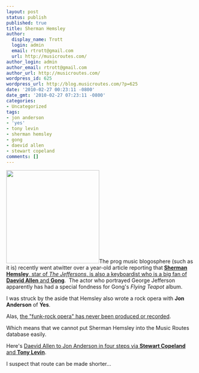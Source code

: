 ```yaml
---
layout: post
status: publish
published: true
title: Sherman Hemsley
author:
  display_name: Trott
  login: admin
  email: rtrott@gmail.com
  url: http://musicroutes.com/
author_login: admin
author_email: rtrott@gmail.com
author_url: http://musicroutes.com/
wordpress_id: 625
wordpress_url: http://blog.musicroutes.com/?p=625
date: '2010-02-27 00:23:11 -0800'
date_gmt: '2010-02-27 07:23:11 -0800'
categories:
- Uncategorized
tags:
- jon anderson
- 'yes'
- tony levin
- sherman hemsley
- gong
- daevid allen
- stewart copeland
comments: []
---
```

<p><a href="http://blog.musicroutes.com/wp-content/uploads/2010/02/george_jefferson1.jpg"><img class="alignright size-full wp-image-627" src="http://blog.musicroutes.com/wp-content/uploads/2010/02/george_jefferson1.jpg" alt="" width="248" height="249" /></a>The prog music blogosphere (such as it is) recently went atwitter over a year-old article reporting that<strong> </strong><a href="http://www.magnetmagazine.com/2009/03/05/george-jefferson-worlds-biggest-gong-fan/" target="_blank"><strong>Sherman Hemsley</strong>, star of <em>The Jeffersons</em>, is also a keyboardist who is a big fan of <strong>Daevid Allen</strong> and <strong>Gong</strong></a>.  The actor who portrayed George Jefferson apparently has had a special fondness for Gong's <em>Flying Teapot</em> album.</p>
<p>I was struck by the aside that Hemsley also wrote a rock opera with <strong>Jon Anderson</strong> of <strong>Yes</strong>.</p>
<p>Alas, <a href="http://www.bondegezou.co.uk/wnja.htm" target="_blank">the "funk-rock opera" has never been produced or recorded</a>.</p>
<p>Which means that we cannot put Sherman Hemsley into the Music Routes database easily.</p>
<p>Here's <a href="http://musicroutes.com/route.php?route=c8089850a69e2a588f591c04913be29f" target="_blank">Daevid Allen to Jon Anderson in four steps via <strong>Stewart Copeland</strong> and <strong>Tony Levin</strong></a>.</p>
<p>I suspect that route can be made shorter...</p>
